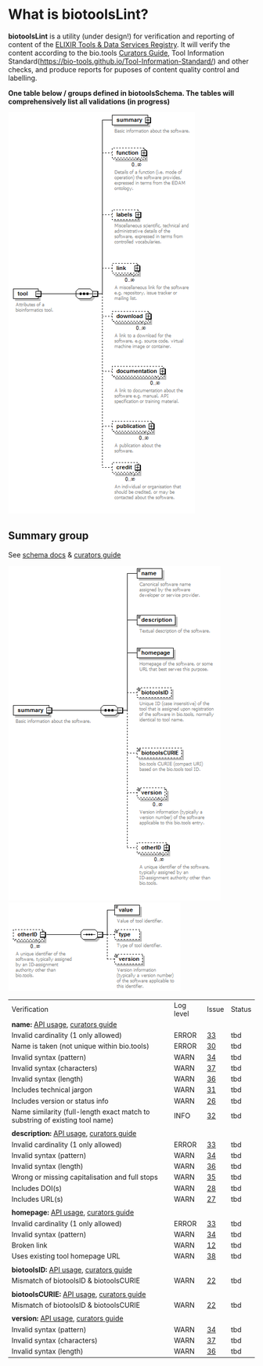 # What is biotoolsLint?
**biotoolsLint** is a utility (under design!) for verification and reporting of content of the [ELIXIR Tools & Data Services Registry](https://bio.tools).  It will verify the content according to the bio.tools [Curators Guide](https://biotools.readthedocs.io/en/latest/curators_guide.html), Tool Information Standard(https://bio-tools.github.io/Tool-Information-Standard/) and other checks, and produce reports for puposes of content quality control and labelling.


**One table below / groups defined in biotoolsSchema.   The tables will comprehensively list all validations (in progress)**

![summary group](images/tool.png)


Summary group
-------------
See <a href=https://biotoolsschema.readthedocs.io/en/latest/biotoolsschema_elements.html#summary-group>schema docs</a> & <a href=https://biotools.readthedocs.io/en/latest/curators_guide.html#summary-group>curators guide</a>

![summary group](images/summary.png)
![otherid](images/otherid.png)

<table>
<tr>
    <td>Verification</td>
    <td>Log level</td>
    <td>Issue</td>
    <td>Status</td>
</tr>


<!--- summary->name --->

<tr><td colspan="4"><b>name:</b> <a href=https://biotools.readthedocs.io/en/latest/api_usage_guide.html#name>API usage</a>, <a href=https://biotools.readthedocs.io/en/latest/curators_guide.html#name-tool>curators guide</a> </td></tr>
<tr>
    <td>Invalid cardinality (1 only allowed)</td>
    <td>ERROR</td>
    <td><a href=https://github.com/bio-tools/biotoolsLint/issues/33>33</a></td>
    <td>tbd</td>
</tr>
<tr>
    <td>Name is taken (not unique within bio.tools)</td>
    <td>ERROR</td>
    <td><a href=https://github.com/bio-tools/biotoolsLint/issues/30>30<a/></td>
    <td>tbd</td>
</tr>
<tr>
    <td>Invalid syntax (pattern)</td>
    <td>WARN</td>
    <td><a href=https://github.com/bio-tools/biotoolsLint/issues/34>34<a/></td>
    <td>tbd</td>
</tr>
<tr>
    <td>Invalid syntax (characters)</td>
    <td>WARN</td>
    <td><a href=https://github.com/bio-tools/biotoolsLint/issues/37>37<a/></td>
    <td>tbd</td>
</tr>
<tr>
    <td>Invalid syntax (length)</td>
    <td>WARN</td>
    <td><a href=https://github.com/bio-tools/biotoolsLint/issues/36>36<a/></td>
    <td>tbd</td>
</tr>
<tr>
    <td>Includes technical jargon</td>
    <td>WARN</td>
    <td><a href=https://github.com/bio-tools/biotoolsLint/issues/31>31<a/></td>
    <td>tbd</td>
</tr>
<tr>
    <td>Includes version or status info</td>
    <td>WARN</td>
    <td><a href=https://github.com/bio-tools/biotoolsLint/issues/26>26<a/></td>
    <td>tbd</td>
</tr>
<tr>
    <td>Name similarity (full-length exact match to substring of existing tool name)</td>
    <td>INFO</td>
    <td><a href=https://github.com/bio-tools/biotoolsLint/issues/32>32<a/></td>
    <td>tbd</td>
</tr>

<!--- summary->description --->

<tr><td colspan="4">
<tr><td colspan="4"><b>description:</b> <a href=https://biotools.readthedocs.io/en/latest/api_usage_guide.html#description>API usage</a>, <a href=https://biotools.readthedocs.io/en/latest/curators_guide.html#description>curators guide</a> </td></tr>
<tr>
    <td>Invalid cardinality (1 only allowed)</td>
    <td>ERROR</td>
    <td><a href=https://github.com/bio-tools/biotoolsLint/issues/33>33</a></td>
    <td>tbd</td>
</tr>
<tr>
    <td>Invalid syntax (pattern)</td>
    <td>WARN</td>
    <td><a href=https://github.com/bio-tools/biotoolsLint/issues/34>34<a/></td>
    <td>tbd</td>
</tr>
<tr>
    <td>Invalid syntax (length)</td>
    <td>WARN</td>
    <td><a href=https://github.com/bio-tools/biotoolsLint/issues/36>36<a/></td>
    <td>tbd</td>
</tr>
<tr>
    <td>Wrong or missing capitalisation and full stops</td>
    <td>WARN</td>
    <td><a href=https://github.com/bio-tools/biotoolsLint/issues/35>35<a/></td>
    <td>tbd</td>
</tr>
<tr>
    <td>Includes DOI(s)</td>
    <td>WARN</td>
    <td><a href=https://github.com/bio-tools/biotoolsLint/issues/28>28<a/></td>
    <td>tbd</td>
</tr>
<tr>
    <td>Includes URL(s)</td>
    <td>WARN</td>
    <td><a href=https://github.com/bio-tools/biotoolsLint/issues/27>27<a/></td>
    <td>tbd</td>
</tr>

<!--- summary->homepage --->

<tr><td colspan="4">
<tr><td colspan="4"><b>homepage:</b> <a href=https://biotools.readthedocs.io/en/latest/api_usage_guide.html#homepage>API usage</a>, <a href=https://biotools.readthedocs.io/en/latest/curators_guide.html#homepage>curators guide</a> </td></tr>
<tr>
    <td>Invalid cardinality (1 only allowed)</td>
    <td>ERROR</td>
    <td><a href=https://github.com/bio-tools/biotoolsLint/issues/33>33</a></td>
    <td>tbd</td>
</tr>
<tr>
    <td>Invalid syntax (pattern)</td>
    <td>WARN</td>
    <td><a href=https://github.com/bio-tools/biotoolsLint/issues/34>34<a/></td>
    <td>tbd</td>
</tr>
<tr>
    <td>Broken link</td>
    <td>WARN</td>
    <td><a href=https://github.com/bio-tools/biotoolsLint/issues/12>12<a/></td>
    <td>tbd</td>
</tr>
<tr>
    <td>Uses existing tool homepage URL</td>
    <td>WARN</td>
    <td><a href=https://github.com/bio-tools/biotoolsLint/issues/38>38<a/></td>
    <td>tbd</td>
</tr>

<!--- summary->biotoolsID --->

<tr><td colspan="4">
<tr><td colspan="4"><b>biotoolsID:</b> <a href=https://biotools.readthedocs.io/en/latest/api_usage_guide.html#biotoolsid>API usage</a>, <a href=https://biotools.readthedocs.io/en/latest/curators_guide.html#id105>curators guide</a> </td></tr>

<tr>
    <td>Mismatch of biotoolsID & biotoolsCURIE</td>
    <td>WARN</td>
    <td><a href=https://github.com/bio-tools/biotoolsLint/issues/22>22<a/></td>
    <td>tbd</td>
</tr>

<!--- summary->biotoolsCURIE --->

<tr><td colspan="4">
<tr><td colspan="4"><b>biotoolsCURIE:</b> <a href=https://biotools.readthedocs.io/en/latest/api_usage_guide.html#biotoolscurie>API usage</a>, <a href=https://biotools.readthedocs.io/en/latest/curators_guide.html#biotoolscurie>curators guide</a> </td></tr>

<tr>
    <td>Mismatch of biotoolsID & biotoolsCURIE</td>
    <td>WARN</td>
    <td><a href=https://github.com/bio-tools/biotoolsLint/issues/22>22<a/></td>
    <td>tbd</td>
</tr>

<!--- summary->version --->

<tr><td colspan="4">
<tr><td colspan="4"><b>version:</b> <a href=https://biotools.readthedocs.io/en/latest/api_usage_guide.html#version>API usage</a>, <a href=https://biotools.readthedocs.io/en/latest/curators_guide.html#version-tool>curators guide</a> </td></tr>

<tr>
    <td>Invalid syntax (pattern)</td>
    <td>WARN</td>
    <td><a href=https://github.com/bio-tools/biotoolsLint/issues/34>34<a/></td>
    <td>tbd</td>
</tr>
<tr>
    <td>Invalid syntax (characters)</td>
    <td>WARN</td>
    <td><a href=https://github.com/bio-tools/biotoolsLint/issues/37>37<a/></td>
    <td>tbd</td>
</tr>
<tr>
    <td>Invalid syntax (length)</td>
    <td>WARN</td>
    <td><a href=https://github.com/bio-tools/biotoolsLint/issues/36>36<a/></td>
    <td>tbd</td>
</tr>